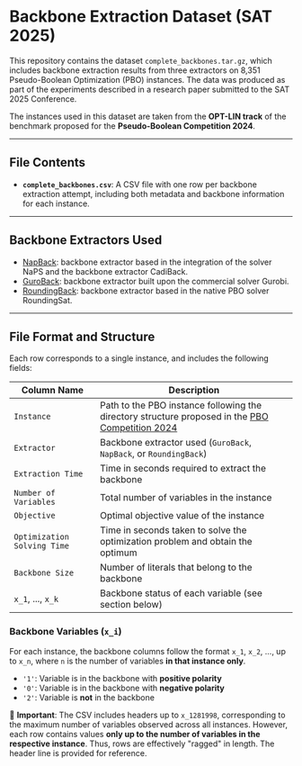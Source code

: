 # Backbone Extraction Dataset (SAT 2025)

This repository contains the dataset `complete_backbones.tar.gz`, which includes backbone extraction results from three extractors on 8,351 Pseudo-Boolean Optimization (PBO) instances. The data was produced as part of the experiments described in a research paper submitted to the SAT 2025 Conference.

The instances used in this dataset are taken from the **OPT-LIN track** of the benchmark proposed for the **Pseudo-Boolean Competition 2024**.

---

## File Contents

- **`complete_backbones.csv`**: A CSV file with one row per backbone extraction attempt, including both metadata and backbone information for each instance.

---

## Backbone Extractors Used

- [NapBack](https://github.com/BryanAlvarado777/napback): backbone extractor based in the integration of the solver NaPS and the backbone extractor CadiBack.
- [GuroBack](https://github.com/BryanAlvarado777/guroback): backbone extractor built upon the commercial solver Gurobi.
- [RoundingBack](https://github.com/matiasfrancia/roundingback.git): backbone extractor based in the native PBO solver RoundingSat.

---

## File Format and Structure

Each row corresponds to a single instance, and includes the following fields:

| Column Name                  | Description                                                                                   |
|-----------------------------|-----------------------------------------------------------------------------------------------|
| `Instance`                  | Path to the PBO instance following the directory structure proposed in the [PBO Competition 2024](https://www.cril.univ-artois.fr/PB24/) |
| `Extractor`                 | Backbone extractor used (`GuroBack`, `NapBack`, or `RoundingBack`)                            |
| `Extraction Time`           | Time in seconds required to extract the backbone                                              |
| `Number of Variables`       | Total number of variables in the instance                                                     |
| `Objective`                 | Optimal objective value of the instance                                                       |
| `Optimization Solving Time` | Time in seconds taken to solve the optimization problem and obtain the optimum                |
| `Backbone Size`             | Number of literals that belong to the backbone                                                |
| `x_1`, ..., `x_k`           | Backbone status of each variable (see section below)                                          |

### Backbone Variables (`x_i`)

For each instance, the backbone columns follow the format `x_1`, `x_2`, ..., up to `x_n`, where `n` is the number of variables **in that instance only**.

- `'1'`: Variable is in the backbone with **positive polarity**
- `'0'`: Variable is in the backbone with **negative polarity**
- `'2'`: Variable is **not** in the backbone

🔹 **Important**: The CSV includes headers up to `x_1281998`, corresponding to the maximum number of variables observed across all instances. However, each row contains values **only up to the number of variables in the respective instance**. Thus, rows are effectively "ragged" in length. The header line is provided for reference.

